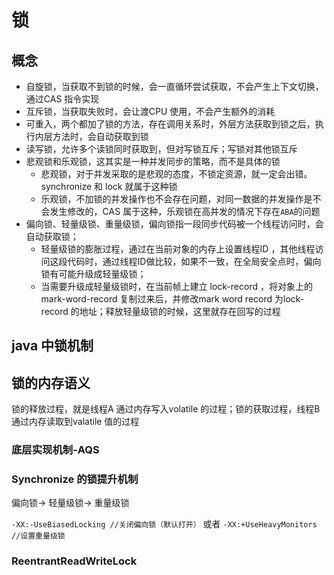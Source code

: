 # 锁

## 概念
- 自旋锁，当获取不到锁的时候，会一直循环尝试获取，不会产生上下文切换，通过CAS 指令实现
- 互斥锁，当获取失败时，会让渡CPU 使用，不会产生额外的消耗
- 可重入，两个都加了锁的方法，存在调用关系时，外层方法获取到锁之后，执行内层方法时，会自动获取到锁
- 读写锁，允许多个读锁同时获取到，但对写锁互斥；写锁对其他锁互斥
- 悲观锁和乐观锁，这其实是一种并发同步的策略，而不是具体的锁
  - 悲观锁，对于并发采取的是悲观的态度，不锁定资源，就一定会出错。synchronize 和 lock 就属于这种锁
  - 乐观锁，不加锁的并发操作也不会存在问题，对同一数据的并发操作是不会发生修改的，CAS 属于这种，乐观锁在高并发的情况下存在`ABA`的问题
 - 偏向锁、轻量级锁、重量级锁，偏向锁指一段同步代码被一个线程访问时，会自动获取锁；
    - 轻量级锁的膨胀过程，通过在当前对象的内存上设置线程ID ，其他线程访问这段代码时，通过线程ID做比较，如果不一致，在全局安全点时，偏向锁有可能升级成轻量级锁；
    - 当需要升级成轻量级锁时，在当前帧上建立 lock-record ，将对象上的mark-word-record 复制过来后，并修改mark word record 为lock-record 的地址；释放轻量级锁的时候，这里就存在回写的过程
## java 中锁机制
## 锁的内存语义
锁的释放过程，就是线程A 通过内存写入volatile 的过程；锁的获取过程，线程B 通过内存读取到valatile 值的过程

### 底层实现机制-AQS
### Synchronize 的锁提升机制
偏向锁-> 轻量级锁-> 重量级锁

```-XX:-UseBiasedLocking //关闭偏向锁（默认打开）``` 或者 ```-XX:+UseHeavyMonitors  //设置重量级锁```
### ReentrantReadWriteLock
